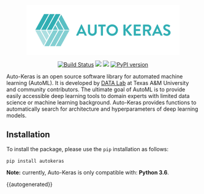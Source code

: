 <img src="https://github.com/keras-team/autokeras/blob/master/logo.png?raw=true" alt="drawing" width="400px" style="display: block; margin-left: auto; margin-right: auto"/>

<div style="text-align: center">
<p>
<a class="badge-align" href="https://travis-ci.org/keras-team/autokeras"><img alt="Build Status" src="https://travis-ci.org/keras-team/autokeras.svg?branch=master"/></a>
<a class="badge-align" href="https://www.codacy.com/app/jhfjhfj1/autokeras?utm_source=github.com&amp;utm_medium=referral&amp;utm_content=keras-team/autokeras&amp;utm_campaign=Badge_Grade"><img src="https://api.codacy.com/project/badge/Grade/620bd322918c476aa33230ec911a4301"/></a>
<a class="badge-align" href="https://www.codacy.com/app/jhfjhfj1/autokeras?utm_source=github.com&utm_medium=referral&utm_content=keras-team/autokeras&utm_campaign=Badge_Coverage"><img src="https://api.codacy.com/project/badge/Coverage/620bd322918c476aa33230ec911a4301"/></a>
<a class="badge-align" href="https://badge.fury.io/py/autokeras"><img src="https://badge.fury.io/py/autokeras.svg" alt="PyPI version"></a>
</p>
</div>

Auto-Keras is an open source software library for automated machine learning (AutoML).
It is developed by <a href="http://faculty.cs.tamu.edu/xiahu/index.html" target="_blank" rel="nofollow">DATA Lab</a> at Texas A&M University and community contributors.
The ultimate goal of AutoML is to provide easily accessible deep learning tools to domain experts with limited data science or machine learning background.
Auto-Keras provides functions to automatically search for architecture and hyperparameters of deep learning models.

## Installation


To install the package, please use the `pip` installation as follows:

    pip install autokeras

**Note:** currently, Auto-Keras is only compatible with: **Python 3.6**.

{{autogenerated}}

<script src="https://opencollective.com/autokeras/banner.js">
</script>